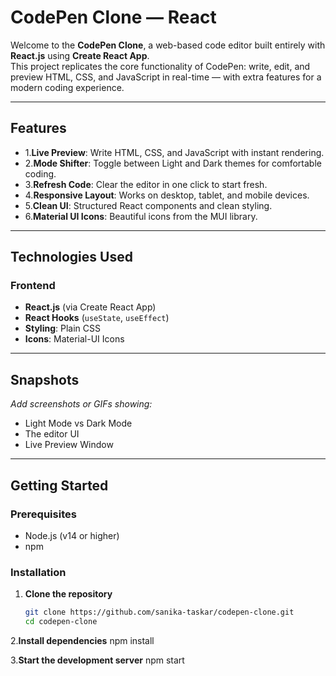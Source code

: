 # **CodePen Clone — React**

Welcome to the **CodePen Clone**, a web-based code editor built entirely with **React.js** using **Create React App**.  
This project replicates the core functionality of CodePen: write, edit, and preview HTML, CSS, and JavaScript in real-time — with extra features for a modern coding experience.

---

## **Features**

- 1.**Live Preview**: Write HTML, CSS, and JavaScript with instant rendering.
- 2.**Mode Shifter**: Toggle between Light and Dark themes for comfortable coding.
- 3.**Refresh Code**: Clear the editor in one click to start fresh.
- 4.**Responsive Layout**: Works on desktop, tablet, and mobile devices.
- 5.**Clean UI**: Structured React components and clean styling.
- 6.**Material UI Icons**: Beautiful icons from the MUI library.

---

## **Technologies Used**

### **Frontend**

- **React.js** (via Create React App)
- **React Hooks** (`useState`, `useEffect`)
- **Styling**: Plain CSS
- **Icons**: Material-UI Icons

---

## **Snapshots**

_Add screenshots or GIFs showing:_

- Light Mode vs Dark Mode
- The editor UI
- Live Preview Window

---

## **Getting Started**

### **Prerequisites**

- Node.js (v14 or higher)
- npm

### **Installation**

1. **Clone the repository**
   ```bash
   git clone https://github.com/sanika-taskar/codepen-clone.git
   cd codepen-clone

2.**Install dependencies**
  npm install

3.**Start the development server**
  npm start

